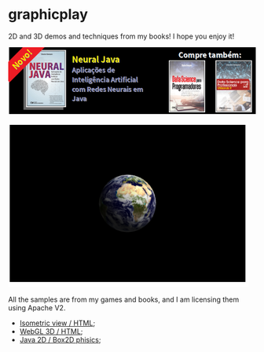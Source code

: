 # graphicplay
2D and 3D demos and techniques from my books! I hope you enjoy it!

[![](./banner_livros2.png)](https://www.lcm.com.br/site/#livros/busca?term=cleuton)

![](./webgl/earth.png)

All the samples are from my games and books, and I am licensing them using Apache V2.

- [Isometric view / HTML](./isometric);
- [WebGL 3D / HTML](./webgl);
- [Java 2D / Box2D phisics](./Java_Box2D);
